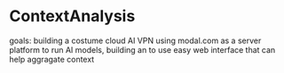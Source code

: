 # ContextAnalysis
goals:
building a costume cloud AI VPN 
using modal.com as a server platform to run AI models,
building an to use easy web interface that can help aggragate context
